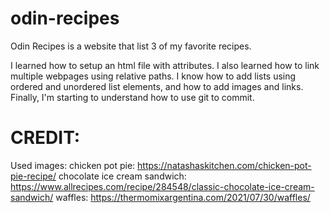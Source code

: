 # odin-recipes
Odin Recipes is a website that list 3 of my favorite recipes.

I learned how to setup an html file with attributes. I also learned how to link multiple webpages using relative paths.
I know how to add lists using ordered and unordered list elements, and how to add images and links.
Finally, I'm starting to understand how to use git to commit.

# CREDIT:
Used images:
chicken pot pie: https://natashaskitchen.com/chicken-pot-pie-recipe/
chocolate ice cream sandwich: https://www.allrecipes.com/recipe/284548/classic-chocolate-ice-cream-sandwich/
waffles: https://thermomixargentina.com/2021/07/30/waffles/